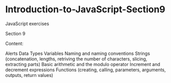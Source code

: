 # Introduction-to-JavaScript-Section9
JavaScript exercises

Section 9

Content:

Alerts
Data Types
Variables
Naming and naming conventions
Strings (concatenation, lengths, retriving the number of characters, slicing, extracting parts)
Basic arithmetic and the modulo operator
Increment and decrement expressions
Functions (creating, calling, parameters, arguments, outputs, return values)
